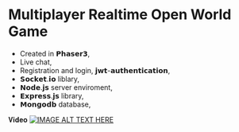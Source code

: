 # Multiplayer Realtime Open World Game

* Created in 𝗣𝗵𝗮𝘀𝗲𝗿𝟯,
* Live chat,
* Registration and login, 𝗷𝘄𝘁-𝗮𝘂𝘁𝗵𝗲𝗻𝘁𝗶𝗰𝗮𝘁𝗶𝗼𝗻,
* 𝗦𝗼𝗰𝗸𝗲𝘁.𝗶𝗼 liblary,
* 𝗡𝗼𝗱𝗲.𝗷𝘀 server enviroment,
* 𝗘𝘅𝗽𝗿𝗲𝘀𝘀.𝗷𝘀 library,
* 𝗠𝗼𝗻𝗴𝗼𝗱𝗯 database,

𝐕𝐢𝐝𝐞𝐨
[![IMAGE ALT TEXT HERE](https://img.youtube.com/vi/ACy5xnGE3ok/0.jpg)](https://www.youtube.com/watch?v=ACy5xnGE3ok)
